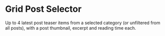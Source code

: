 # Grid Post Selector

Up to 4 latest post teaser items from a selected category (or unfiltered from all posts), with a post thumbnail, excerpt and reading time each.
